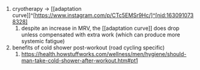 1. cryotherapy → [[adaptation curve]]^[https://www.instagram.com/p/CTc5EMSr9Hc/]^[nid:1630910738328]
	1. despite an increase in MRV, the [[adaptation curve]] does drop unless compensated with extra work (which can produce more systemic fatigue)
2. benefits of cold shower post-workout (road cycling specific)
	1. https://health.howstuffworks.com/wellness/men/hygiene/should-man-take-cold-shower-after-workout.htm#pt1